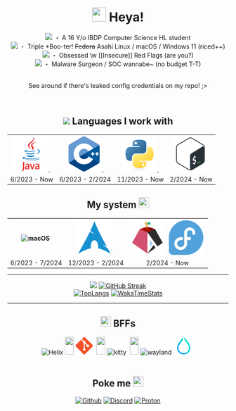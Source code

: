 <!-- <div align="center">
  <img alt="DeffreusTheda Banner" src="https://github.com/DeffreusTheda/DeffreusTheda/assets/147963726/a0c8a775-bf80-4b62-8cbf-4e5584b6f14a" style="width: 35vw; border: 5px solid #555; margin-left: auto; margin-right: auto; align: center">
</div> -->

<!-- [![GitHub Follow](https://img.shields.io/github/followers/DeffreusTheda?style=social)](https://github.com/DeffreusTheda) -->

<h1 align="center"><img src="https://transmemes.netlify.app/~media/menhera-chan/transparent/28070588.png" height="32" width="32"> Heya!</h1>

<div align="center">
<img src="https://cdn.discordapp.com/emojis/1155602041947820114.webp" height="16"> ・ A 16 Y/o IBDP Computer Science HL student<br>
<img src="https://asahilinux.org/img/AsahiLinux_logomark.svg" height="16"> ・ Triple *Boo-ter! <s>Fedora</s> Asahi Linux / macOS / Windows 11 (riced++)<br>
<img src="https://razvioverflow.github.io/images/CTF/icon.png" height="16"> ・ Obsessed \w [[Insecure]] Red Flags (are you?)<br>
<img src="https://cdn.discordapp.com/emojis/1037774961676398672.webp" height="16"> ・ Malware Surgeon / SOC wannabe~ (no budget T-T)
</div>

<br>

<p align="center">See around if there's leaked config credentials on my repo! ;></p><br>

<h2 align="center"><img src="https://cdn.discordapp.com/emojis/750352716399902763.gif" height="24"> Languages I work with</h2>

<table align="center">
  <tr align="center">
    <th>
      <a href="https://github.com/DeffreusTheda/CoffeeShopProject"><img src="https://github.com/devicons/devicon/blob/master/icons/java/java-original-wordmark.svg" title="Java" alt="Java" width="80" height="80"/>&nbsp;</a>
    </th>
    <th>
      <a href="https://github.com/DeffreusTheda/Competitive-Programming"><img src="https://github.com/devicons/devicon/blob/master/icons/cplusplus/cplusplus-original.svg" title="C++" alt="C++" width="80" height="80"/>&nbsp;</a>
    </th>
    <th>
      <a href="https://github.com/DeffreusTheda/CTF"><img src="https://github.com/devicons/devicon/blob/master/icons/python/python-original.svg"  title="Python" alt="Python" width="80" height="80">&nbsp;</a>
    </th>
    <th>
      <img src="https://github.com/devicons/devicon/blob/master/icons/bash/bash-original.svg" title="Bash" alt="Bash" width="80" height="80">&nbsp;
    </th>
  </tr>
  <tr align="center">
    <td>6/2023 - Now</td>
    <td>6/2023 - 2/2024</td>
    <td>11/2023 - Now</td>
    <td>2/2024 - Now</td>
  </tr>
</table>

<h2 align="center">My system <img src="https://cdn.discordapp.com/emojis/880465574730297344.gif" height="24" width="24"></h2>

<table align="center">
  <tr align="center">
    <th>
      <img src="https://upload.wikimedia.org/wikipedia/commons/1/1b/Apple_logo_grey.svg" title="macOS" alt="macOS" height="80"/>&nbsp;
    </th>
    <th>
      <img src="https://github.com/devicons/devicon/blob/master/icons/archlinux/archlinux-original.svg" title="Arch" alt="Arch" width="80" height="80"/>&nbsp;
    </th>
    <th>
      <img src="https://github.com/AsahiLinux/artwork/blob/main/logos/svg/AsahiLinux_logomark.svg" title="Asahi" alt="Asahi" width="80" height="80"/>&nbsp;
      <img src="https://github.com/devicons/devicon/blob/master/icons/fedora/fedora-plain.svg" title="Fedora" alt="Fedora" width="80" height="80"/>&nbsp;
    </th>
  </tr>
  <tr align="center">
    <td>6/2023 - 7/2024</td>
    <td>12/2023 - 2/2024</td>
    <td>2/2024 - Now</td>
  </tr>
</table>

<hr>

<div align="center">
  <a href="https://github.com/DeffreusTheda"><img src="https://github-readme-stats.vercel.app/api?username=DeffreusTheda&show=prs_merged,prs_merged_percentage&hide=issues&show_icons=true&theme=transparent&hide_border=true&title_color=f5d5d2&icon_color=e0a6ab&text_color=646463&rank_icon=default"/></a>
  <a href="https://github.com/DeffreusTheda"><img src="http://github-readme-streak-stats.herokuapp.com?user=DeffreusTheda&theme=tokyonight-duo&hide_border=true&date_format=j%20M%5B%20Y%5D&mode=weekly&fire=e0a6ab&stroke=ba75e2&ring=f4c780&currStreakNum=bf5054&sideNums=bf5054&currStreakLabel=f5d5d2&sideLabels=f5d5d2&dates=646463&excludeDaysLabel=EB0000" alt="GitHub Streak"/></a><br>
  <a href="https://github.com/DeffreusTheda"><img src="https://github-readme-stats.vercel.app/api/top-langs/?username=DeffreusTheda&size_weight=0.5&count_weight=0.5&langs_count=8&layout=compact&theme=transparent&hide_border=true&title_color=f5d5d2&icon_color=4681FF&text_color=646463&custom_title=Languages%20by%20Percentage" title="Language Statictics" alt="TopLangs"/></a>
  <a href="https://github.com/DeffreusTheda"><img src="https://github-readme-stats.vercel.app/api/wakatime?username=Deffreus&layout=compact&langs_count=8&custom_title=Languages%20by%20Time&theme=transparent&title_color=f5d5d2&icon_color=4681FF&text_color=646463&hide_border=true" alt="WakaTimeStats"/></a>
</div>

<hr>

<h2 align="center"><img src="https://cdn.discordapp.com/emojis/860569859627417620.webp" height="24" width="24"> BFFs</h2>

<div align="center">
  <img src="https://helix-editor.com/logo.svg" title="Helix" alt="Helix" width="40" height="40"/>
  <img src="https://upload.wikimedia.org/wikipedia/commons/5/59/Empty.png" width="20" height="40"/>
  <img src="https://github.com/devicons/devicon/blob/master/icons/git/git-original.svg" title="Git" alt="Git" width="40" height="40"/>&nbsp;
  <img src="https://upload.wikimedia.org/wikipedia/commons/5/59/Empty.png" width="20" height="40"/>
  <img src="https://sw.kovidgoyal.net/kitty/_static/kitty.svg" title="kitty" alt="kitty" width="40" height="40"/>&nbsp;
  <img src="https://upload.wikimedia.org/wikipedia/commons/5/59/Empty.png" width="20" height="40"/>
  <img src="https://upload.wikimedia.org/wikipedia/commons/9/99/Wayland_Logo.svg" title="wayland" alt="wayland" width="40" height="40"/>&nbsp;
  <img src="https://github.com/DeffreusTheda/PublicFiles/blob/main/logo.png" title="hyprland" alt="hyprland" width="40" height="40"/>&nbsp;
</div>

<br>

<h2 align="center">Poke me <img src="https://cdn.discordapp.com/emojis/747234665559097384.webp" height="24" width="24"></h2>

<div align="center">
  <a href="https://github.com/DeffreusTheda/"><img src="https://img.shields.io/badge/GitHub-100000?style=for-the-badge&logo=github&logoColor=white" title="Github Profile" alt="Github"></a>
  <a href="https://discordapp.com/users/759198715159511070"><img src="https://img.shields.io/badge/Discord-5865F2?style=for-the-badge&logo=discord&logoColor=white" title="Discord Profile" alt="Discord"></a>
  <a href="mailto:thedadeffreus@gmail.com"><img src="https://img.shields.io/badge/ProtonMail-8B89CC?style=for-the-badge&logo=protonmail&logoColor=white" title="Proton Mail" alt="Proton"></a>
</div>
